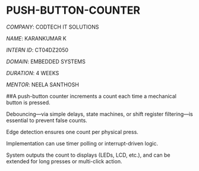 # PUSH-BUTTON-COUNTER

*COMPANY*: CODTECH IT SOLUTIONS

*NAME*: KARANKUMAR K

*INTERN ID*: CT04DZ2050

*DOMAIN*: EMBEDDED SYSTEMS

*DURATION*: 4 WEEKS

*MENTOR*: NEELA SANTHOSH

##A push-button counter increments a count each time a mechanical button is pressed.

Debouncing—via simple delays, state machines, or shift register filtering—is essential to prevent false counts.

Edge detection ensures one count per physical press.

Implementation can use timer polling or interrupt-driven logic.

System outputs the count to displays (LEDs, LCD, etc.), and can be extended for long presses or multi-click action.
